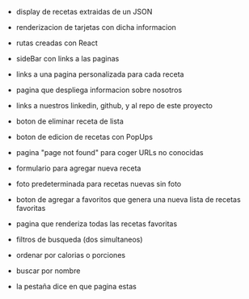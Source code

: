 - display de recetas extraidas de un JSON
- renderizacion de tarjetas con dicha informacion
- rutas creadas con React
- sideBar con links a las paginas
- links a una pagina personalizada para cada receta
- pagina que despliega informacion sobre nosotros
- links a nuestros linkedin, github, y al repo de este proyecto
- boton de eliminar receta de lista
- boton de edicion de recetas con PopUps

- pagina "page not found" para coger URLs no conocidas
- formulario para agregar nueva receta
- foto predeterminada para recetas nuevas sin foto
- boton de agregar a favoritos que genera una nueva lista de recetas favoritas
- pagina que renderiza todas las recetas favoritas
- filtros de busqueda (dos simultaneos)
- ordenar por calorias o porciones
- buscar por nombre
- la pestaña dice en que pagina estas